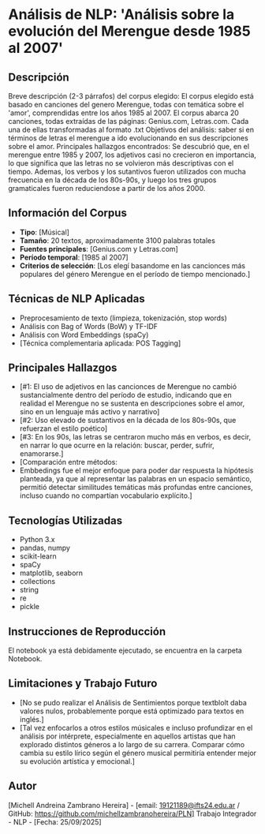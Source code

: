  # Análisis de NLP: 'Análisis sobre la evolución del Merengue desde 1985 al 2007'

## Descripción
Breve descripción (2-3 párrafos) del corpus elegido: El corpus elegido está basado en canciones del genero Merengue, todas con temática sobre el 'amor', comprendidas entre los años 1985 al 2007. El corpus abarca 20 canciones, todas extraídas de las páginas: Genius.com, Letras.com. Cada una de ellas transformadas al formato .txt
Objetivos del análisis: saber si en términos de letras el merengue a ido evolucionando en sus descripciones sobre el amor.
Principales hallazgos encontrados: Se descubrió que, en el merengue entre 1985 y 2007, los adjetivos casi no crecieron en importancia, lo que significa que las letras no se volvieron más descriptivas con el tiempo. Ademas, los verbos y los sutantivos fueron utilizados con mucha frecuencia en la década de los 80s-90s, y luego los tres grupos gramaticales fueron reduciendose a partir de los años 2000. 

## Información del Corpus
- **Tipo**: [Músical]
- **Tamaño**: 20 textos, aproximadamente 3100 palabras totales
- **Fuentes principales**: [Genius.com y Letras.com]
- **Período temporal**: [1985 al 2007]
- **Criterios de selección**: [Los elegí basandome en las cancionces más populares del género Merengue en el período de tiempo mencionado.]

## Técnicas de NLP Aplicadas
- Preprocesamiento de texto (limpieza, tokenización, stop words)
- Análisis con Bag of Words (BoW) y TF-IDF
- Análisis con Word Embeddings (spaCy)
- [Técnica complementaria aplicada: POS Tagging]

## Principales Hallazgos
- [#1: El uso de adjetivos en las cancionces de Merengue no cambió sustancialmente dentro del período de estudio, indicando que en realidad el Merengue no se sustenta en descripciones sobre el amor, sino en un lenguaje más activo y narrativo]
- [#2: Uso elevado de sustantivos en la década de los 80s-90s, que refuerzan el estilo poético]
- [#3: En los 90s, las letras se centraron mucho más en verbos, es decir, en narrar lo que ocurre en la relación: buscar, perder, sufrir, enamorarse.]
- [Comparación entre métodos:
- Embbedings fue el mejor enfoque para poder dar respuesta la hipótesis planteada, ya que al representar las palabras en un espacio semántico, permitió detectar similitudes temáticas más profundas entre canciones, incluso cuando no compartían vocabulario explícito.]

## Tecnologías Utilizadas
- Python 3.x
- pandas, numpy
- scikit-learn
- spaCy
- matplotlib, seaborn
- collections
- string
- re
- pickle

## Instrucciones de Reproducción
El notebook ya está debidamente ejecutado, se encuentra en la carpeta Notebook.

## Limitaciones y Trabajo Futuro
- [No se pudo realizar el Análisis de Sentimientos porque textblolt daba valores nulos, probablemente porque está optimizado para textos en inglés.]
- [Tal vez enfocarlos a otros estilos músicales e incluso profundizar en el análisis por intérprete, especialmente en aquellos artistas que han explorado distintos géneros a lo largo de su carrera. Comparar cómo cambia su estilo lírico según el género musical permitiría entender mejor su evolución artística y emocional.]

## Autor
[Michell Andreina Zambrano Hereira] - [email: 19121189@ifts24.edu.ar / GitHub: https://github.com/michellzambranohereira/PLN]
Trabajo Integrador - NLP - [Fecha: 25/09/2025]
